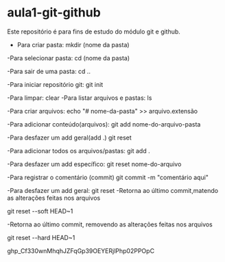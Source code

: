 # aula1-git-github
Este repositório é para fins de estudo do módulo git e github.


- Para criar pasta:
mkdir (nome da pasta) 

-Para selecionar pasta: 
cd (nome da pasta)

-Para sair de uma pasta:
cd .. 

-Para iniciar repositório git:
git init

-Para limpar:
clear
-Para listar arquivos e pastas:
ls

-Para criar arquivos:
echo "# nome-da-pasta" >> arquivo.extensão
 
-Para adicionar conteúdo(arquivos):
git add nome-do-arquivo-pasta

-Para desfazer um add geral(add .)
git reset

-Para adicionar todos os arquivos/pastas:
git add .

-Para desfazer um add específico:
git reset nome-do-arquivo

-Para registrar o comentário (commit)
git commit -m "comentário aqui"

-Para desfazer um add geral:
git reset
-Retorna ao último commit,matendo as alterações feitas nos arquivos 

git reset --soft HEAD~1

-Retorna ao último commit, removendo as alterações feitas nos arquivos 

git reset --hard HEAD~1




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

